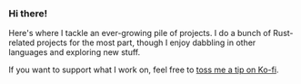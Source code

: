 ### Hi there!

Here's where I tackle an ever-growing pile of projects. I do a bunch of Rust-related projects for the most part, though
I enjoy dabbling in other languages and exploring new stuff.

If you want to support what I work on, feel free to [toss me a tip on Ko-fi](https://ko-fi.com/clementtsang).
